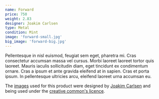 ```yaml
---
name: Forward
price: 750
weight: 2.83
designer: Joakim Carlsen
type: Metal
condition: Mint
image: 'forward-small.jpg'
big_image: 'forward-big.jpg'
---
```


Pellentesque in nisl euismod, feugiat sem eget, pharetra mi. Cras consectetur accumsan massa vel cursus. Morbi laoreet laoreet tortor quis laoreet. Mauris iaculis sollicitudin diam, eget tincidunt ex condimentum ornare. Cras a ipsum et ante gravida eleifend at in sapien. Cras et porta ipsum. In pellentesque ultricies arcu, eleifend laoreet urna accumsan eu.

The [images][flickr] used for this product were designed by [Joakim Carlsen][designer] and being used under the [creative common's licence][licence].

[flickr]: http://www.flickr.com/photos/50290212@N05/16033393402
[designer]: http://kassett.no
[licence]: http://creativecommons.org/licenses/by/2.0